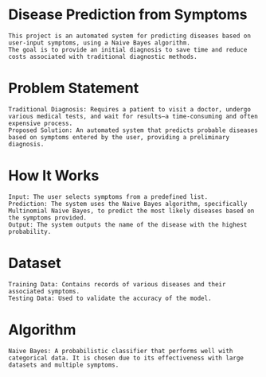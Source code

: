 # Disease Prediction from Symptoms
    This project is an automated system for predicting diseases based on user-input symptoms, using a Naive Bayes algorithm. 
    The goal is to provide an initial diagnosis to save time and reduce costs associated with traditional diagnostic methods.

# Problem Statement
    Traditional Diagnosis: Requires a patient to visit a doctor, undergo various medical tests, and wait for results—a time-consuming and often expensive process.
    Proposed Solution: An automated system that predicts probable diseases based on symptoms entered by the user, providing a preliminary diagnosis.
# How It Works
    Input: The user selects symptoms from a predefined list.
    Prediction: The system uses the Naive Bayes algorithm, specifically Multinomial Naive Bayes, to predict the most likely diseases based on the symptoms provided.
    Output: The system outputs the name of the disease with the highest probability.
# Dataset
    Training Data: Contains records of various diseases and their associated symptoms.
    Testing Data: Used to validate the accuracy of the model.
# Algorithm
    Naive Bayes: A probabilistic classifier that performs well with categorical data. It is chosen due to its effectiveness with large datasets and multiple symptoms.
